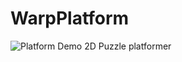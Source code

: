 # WarpPlatform
![Platform Demo](https://raw.githubusercontent.com/adxze/adxze/main/PlatfromSlide.png)
2D Puzzle platformer
